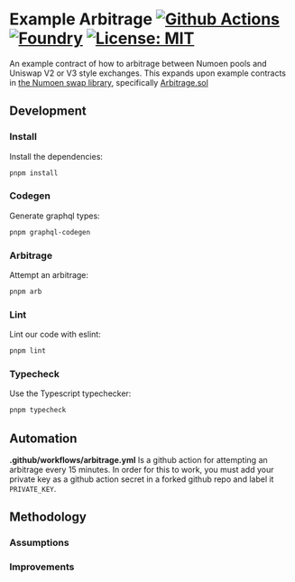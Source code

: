 # Example Arbitrage [![Github Actions][gha-badge]][gha] [![Foundry][foundry-badge]][foundry] [![License: MIT][license-badge]][license]

[gha]: https://github.com/numoen/swap-library/actions
[gha-badge]: https://github.com/Numoen/swap-library/actions/workflows/ci.yml/badge.svg
[foundry]: https://getfoundry.sh/
[foundry-badge]: https://img.shields.io/badge/Built%20with-Foundry-FFDB1C.svg
[license]: https://opensource.org/licenses/MIT
[license-badge]: https://img.shields.io/badge/License-MIT-blue.svg

An example contract of how to arbitrage between Numoen pools and Uniswap V2 or V3 style exchanges. This expands upon example contracts in [the Numoen swap library](https://github.com/Numoen/swap-library), specifically [Arbitrage.sol](https://github.com/Numoen/swap-library/blob/master/src/examples/Arbitrage.sol)

## Development

### Install

Install the dependencies:

```sh
pnpm install
```

### Codegen

Generate graphql types:

```sh
pnpm graphql-codegen
```

### Arbitrage

Attempt an arbitrage:

```sh
pnpm arb
```

### Lint

Lint our code with eslint:

```sh
pnpm lint
```

### Typecheck

Use the Typescript typechecker:

```sh
pnpm typecheck
```

## Automation

**.github/workflows/arbitrage.yml** Is a github action for attempting an arbitrage every 15 minutes. In order for this to work, you must add your private key as a github action secret in a forked github repo and label it `PRIVATE_KEY`.

## Methodology

### Assumptions

### Improvements
